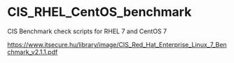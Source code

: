 # CIS_RHEL_CentOS_benchmark
CIS Benchmark check scripts for RHEL 7 and CentOS 7

https://www.itsecure.hu/library/image/CIS_Red_Hat_Enterprise_Linux_7_Benchmark_v2.1.1.pdf
